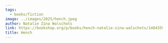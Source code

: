 ```yaml
---
tags:
  - books/fiction
image: ../images/2025/hench.jpeg
author: Natalie Zina Walschots
link: https://bookshop.org/p/books/hench-natalie-zina-walschots/14843591?ean=9780062978585&next=t
title: Hench
---
```

